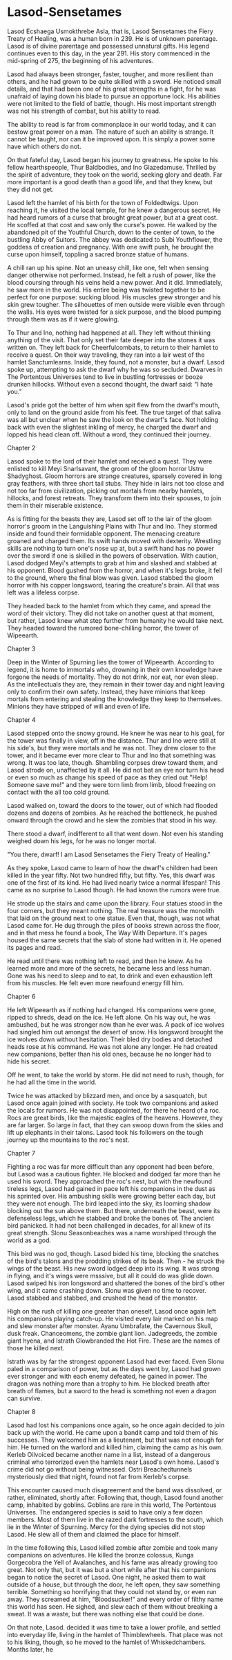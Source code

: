 # Lasod-Sensetames

Lasod Ecshaega Usmokthrebe Asla, that is, Lasod Sensetames the Fiery Treaty of Healing, was a human born in 239. He is of unknown parentage. Lasod is of divine parentage and possessed unnatural gifts. His legend continues even to this day, in the year 291. His story commenced in the mid-spring of 275, the beginning of his adventures.

Lasod had always been stronger, faster, tougher, and more resilient than others, and he had grown to be quite skilled with a sword. He noticed small details, and that had been one of his great strengths in a fight, for he was unafraid of laying down his blade to pursue an opportune lock. His abilities were not limited to the field of battle, though. His most important strength was not his strength of combat, but his ability to read.

The ability to read is far from commonplace in our world today, and it can bestow great power on a man. The nature of such an ability is strange. It cannot be taught, nor can it be improved upon. It is simply a power some have which others do not.

On that fateful day, Lasod began his journey to greatness. He spoke to his fellow hearthspeople, Thur Baldbodies, and Ino Glazedamuse. Thrilled by the spirit of adventure, they took on the world, seeking glory and death. Far more important is a good death than a good life, and that they knew, but they did not get.

Lasod left the hamlet of his birth for the town of Foldedtwigs. Upon reaching it, he visited the local temple, for he knew a dangerous secret. He had heard rumors of a curse that brought great power, but at a great cost. He scoffed at that cost and saw only the curse's power. He walked by the abandoned pit of the Youthful Church, down to the center of town, to the bustling Abby of Suitors. The abbey was dedicated to Subi Youthflower, the goddess of creation and pregnancy. With one swift push, he brought the curse upon himself, toppling a sacred bronze statue of humans.

A chill ran up his spine. Not an uneasy chill, like one, felt when sensing danger otherwise not performed. Instead, he felt a rush of power, like the blood coursing through his veins held a new power. And it did. Immediately, he saw more in the world. His entire being was twisted together to be perfect for one purpose: sucking blood. His muscles grew stronger and his skin grew tougher. The silhouettes of men outside were visible even through the walls. His eyes were twisted for a sick purpose, and the blood pumping through them was as if it were glowing.

To Thur and Ino, nothing had happened at all. They left without thinking anything of the visit. That only set their fate deeper into the stones it was written on. They left back for Cheerfulcombats, to return to their hamlet to receive a quest. On their way traveling, they ran into a lair west of the hamlet Sanctumlearns. Inside, they found, not a monster, but a dwarf. Lasod spoke up, attempting to ask the dwarf why he was so secluded. Dwarves in The Portentous Universes tend to live in bustling fortresses or booze drunken hillocks. Without even a second thought, the dwarf said: "I hate you."


Lasod's pride got the better of him when spit flew from the dwarf's mouth, only to land on the ground aside from his feet. The true target of that saliva was all but unclear when he saw the look on the dwarf's face. Not holding back with even the slightest inkling of mercy, he charged the dwarf and lopped his head clean off. Without a word, they continued their journey.




Chapter 2




Lasod spoke to the lord of their hamlet and received a quest. They were enlisted to kill Meyi Snarlsavant, the groom of the gloom horror Ustru Shadyghost. Gloom horrors are strange creatures, sparsely covered in long gray feathers, with three short tail stubs. They hide in lairs not too close and not too far from civilization, picking out mortals from nearby hamlets, hillocks, and forest retreats. They transform them into their spouses, to join them in their miserable existence.

As is fitting for the beasts they are, Lasod set off to the lair of the gloom horror's groom in the Languishing Plains with Thur and Ino. They stormed inside and found their formidable opponent. The menacing creature groaned and charged them. Its swift hands moved with dexterity. Wrestling skills are nothing to turn one's nose up at, but a swift hand has no power over the sword if one is skilled in the powers of observation. With caution, Lasod dodged Meyi's attempts to grab at him and slashed and stabbed at his opponent. Blood gushed from the horror, and when it's legs broke, it fell to the ground, where the final blow was given. Lasod stabbed the gloom horror with his copper longsword, tearing the creature's brain. All that was left was a lifeless corpse.

They headed back to the hamlet from which they came, and spread the word of their victory. They did not take on another quest at that moment, but rather, Lasod knew what step further from humanity he would take next. They headed toward the rumored bone-chilling horror, the tower of Wipeearth.




Chapter 3




Deep in the Winter of Spurning lies the tower of Wipeearth. According to legend, it is home to immortals who, drowning in their own knowledge have forgone the needs of mortality. They do not drink, nor eat, nor even sleep. As the intellectuals they are, they remain in their tower day and night leaving only to confirm their own safety. Instead, they have minions that keep mortals from entering and stealing the knowledge they keep to themselves. Minions they have stripped of will and even of life.




Chapter 4




Lasod stepped onto the snowy ground. He knew he was near to his goal, for the tower was finally in view, off in the distance. Thur and Ino were still at his side's, but they were mortals and he was not. They drew closer to the tower, and it became ever more clear to Thur and Ino that something was wrong. It was too late, though. Shambling corpses drew toward them, and Lasod strode on, unaffected by it all. He did not bat an eye nor turn his head or even so much as change his speed of pace as they cried out "Help! Someone save me!" and they were torn limb from limb, blood freezing on contact with the all too cold ground.

Lasod walked on, toward the doors to the tower, out of which had flooded dozens and dozens of zombies. As he reached the bottleneck, he pushed onward through the crowd and he slew the zombies that stood in his way.

There stood a dwarf, indifferent to all that went down. Not even his standing weighed down his legs, for he was no longer mortal.

"You there, dwarf! I am Lasod Sensetames the Fiery Treaty of Healing."

As they spoke, Lasod came to learn of how the dwarf's children had been killed in the year fifty. Not two hundred fifty, but fifty. Yes, this dwarf was one of the first of its kind. He had lived nearly twice a normal lifespan! This came as no surprise to Lasod though. He had known the rumors were true.




He strode up the stairs and came upon the library. Four statues stood in the four corners, but they meant nothing. The real treasure was the monolith that laid on the ground next to one statue. Even that, though, was not what Lasod came for. He dug through the piles of books strewn across the floor, and in that mess he found a book, The Way With Departure. It's pages housed the same secrets that the slab of stone had written in it. He opened its pages and read.




He read until there was nothing left to read, and then he knew. As he learned more and more of the secrets, he became less and less human. Gone was his need to sleep and to eat, to drink and even exhaustion left from his muscles. He felt even more newfound energy fill him.




Chapter 6




He left Wipeearth as if nothing had changed. His companions were gone, ripped to shreds, dead on the ice. He left alone. On his way out, he was ambushed, but he was stronger now than he ever was. A pack of ice wolves had singled him out amongst the desert of snow. His longsword brought the ice wolves down without hesitation. Their bled dry bodies and detached heads rose at his command. He was not alone any longer. He had created new companions, better than his old ones, because he no longer had to hide his secret.




Off he went, to take the world by storm. He did not need to rush, though, for he had all the time in the world.




Twice he was attacked by blizzard men, and once by a sasquatch, but Lasod once again joined with society. He took two companions and asked the locals for rumors. He was not disappointed, for there he heard of a roc. Rocs are great birds, like the majestic eagles of the heavens. However, they are far larger. So large in fact, that they can swoop down from the skies and lift up elephants in their talons. Lasod took his followers on the tough journey up the mountains to the roc's nest.




Chapter 7




Fighting a roc was far more difficult than any opponent had been before, but Lasod was a cautious fighter. He blocked and dodged far more than he used his sword. They approached the roc's nest, but with the newfound tireless legs, Lasod had gained in pace left his companions in the dust as his sprinted over. His ambushing skills were growing better each day, but they were not enough. The bird leaped into the sky, its looming shadow blocking out the sun above them. But there, underneath the beast, were its defenseless legs, which he stabbed and broke the bones of. The ancient bird panicked. It had not been challenged in decades, for all knew of its great strength. Slonu Seasonbeaches was a name worshiped through the world as a god.




This bird was no god, though. Lasod bided his time, blocking the snatches of the bird's talons and the prodding strikes of its beak. Then - he struck the wings of the beast. His new sword lodged deep into its wing. It was strong in flying, and it's wings were msssive, but all it could do was glide down. Lasod swiped his iron longsword and shattered the bones of the bird's other wing, and it came crashing down. Slonu was given no time to recover. Lasod stabbed and stabbed, and crushed the head of the monster.




High on the rush of killing one greater than oneself, Lasod once again left his companions playing catch-up. He visited every lair marked on his map and slew monster after monster. Ayanu Umbrafate, the Cavernous Skull, dusk freak. Chanceomens, the zombie giant lion. Jadegreeds, the zombie giant hyena, and Istrath Glowbranded the Hot Fire. These are the names of those he killed next.




Istrath was by far the strongest opponent Lasod had ever faced. Even Slonu paled in a comparison of power, but as the days went by, Lasod had grown ever stronger and with each enemy defeated, he gained in power. The dragon was nothing more than a trophy to him. He blocked breath after breath of flames, but a sword to the head is something not even a dragon can survive.




Chapter 8




Lasod had lost his companions once again, so he once again decided to join back up with the world. He came upon a bandit camp and told them of his successes. They welcomed him as a lieutenant, but that was not enough for him. He turned on the warlord and killed him, claiming the camp as his own. Kerleb Oilvoiced became another name in a list, instead of a dangerous criminal who terrorized even the hamlets near Lasod's own home. Lasod's crime did not go without being witnessed. Ostri Breachedtunnels mysteriously died that night, found not far from Kerleb's corpse.




This encounter caused much disagreement and the band was dissolved, or rather, eliminated, shortly after. Following that, though, Lasod found another camp, inhabited by goblins. Goblins are rare in this world, The Portentous Universes. The endangered species is said to have only a few dozen members. Most of them live in the razed dark fortresses to the south, which lie in the Winter of Spurning. Mercy for the dying species did not stop Lasod. He slew all of them and claimed the place for himself.




In the time following this, Lasod killed zombie after zombie and took many companions on adventures. He killed the bronze colossus, Kunga Gorgecobra the Yell of Avalanches, and his fame was already growing too great. Not only that, but it was but a short while after that his companions began to notice the secret of Lasod. One night, he asked them to wait outside of a house, but through the door, he left open, they saw something terrible. Something so horrifying that they could not stand by, or even run away. They screamed at him, "Bloodsucker!" and every order of filthy name this world has seen. He sighed, and slew each of them without breaking a sweat. It was a waste, but there was nothing else that could be done.




On that note, Lasod. decided it was time to take a lower profile, and settled into everyday life, living in the hamlet of Thimblewheels. That place was not to his liking, though, so he moved to the hamlet of Whiskedchambers. Months later, he
